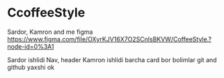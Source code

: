 # CcoffeeStyle
Sardor, Kamron and me 
figma 
https://www.figma.com/file/OXyrKJV16X7O2SCnlsBKVW/CoffeeStyle.?node-id=0%3A1

Sardor ishlidi Nav, header 
Kamron ishlidi barcha card bor bolimlar
git and github 
yaxshi
ok
